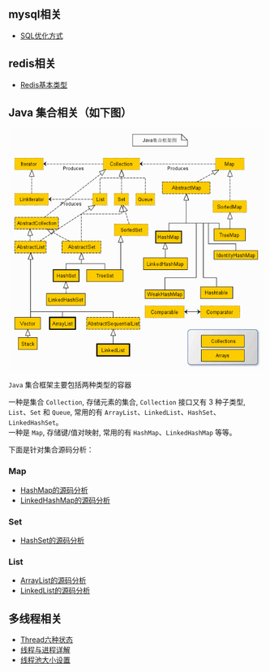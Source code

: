 ## mysql相关
- [SQL优化方式](doc/daily/SQL优化.md)

## redis相关
- [Redis基本类型](doc/daily/Redis.md)

## Java 集合相关（如下图）

![](img/collection.jpg)

`Java` 集合框架主要包括两种类型的容器   

一种是集合 `Collection`, 存储元素的集合, `Collection` 接口又有 3 种子类型, `List`、`Set` 和 `Queue`, 常用的有 `ArrayList`、`LinkedList`、`HashSet`、`LinkedHashSet`。       
一种是 `Map`, 存储键/值对映射, 常用的有 `HashMap`、`LinkedHashMap` 等等。

下面是针对集合源码分析：
### Map

- [HashMap的源码分析](doc/collection/HashMap.md)
- [LinkedHashMap的源码分析](doc/collection/LinkedHashMap.md)

### Set

- [HashSet的源码分析](doc/collection/HashSet.md)

### List

- [ArrayList的源码分析](doc/collection/ArrayList.md)
- [LinkedList的源码分析](doc/collection/LinkedList.md)


## 多线程相关

- [Thread六种状态](doc/concurrent/Thread状态.md)
- [线程与进程详解](doc/concurrent/线程与进程详解.md)
- [线程池大小设置](doc/concurrent/线程池大小设置.md)